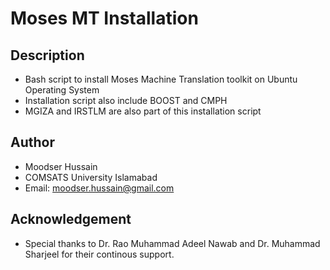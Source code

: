 # Moses MT Installation
## Description
- Bash script to install Moses Machine Translation toolkit on Ubuntu Operating System
- Installation script also include BOOST and CMPH 
- MGIZA and IRSTLM are also part of this installation script

## Author
- Moodser Hussain
- COMSATS University Islamabad
- Email: moodser.hussain@gmail.com

## Acknowledgement
- Special thanks to Dr. Rao Muhammad Adeel Nawab and Dr. Muhammad Sharjeel for their continous support.
